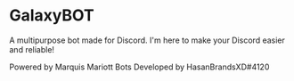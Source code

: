 
# GalaxyBOT

A multipurpose bot made for Discord.
I'm here to make your Discord easier and reliable!

Powered by Marquis Mariott Bots
Developed by HasanBrandsXD#4120
